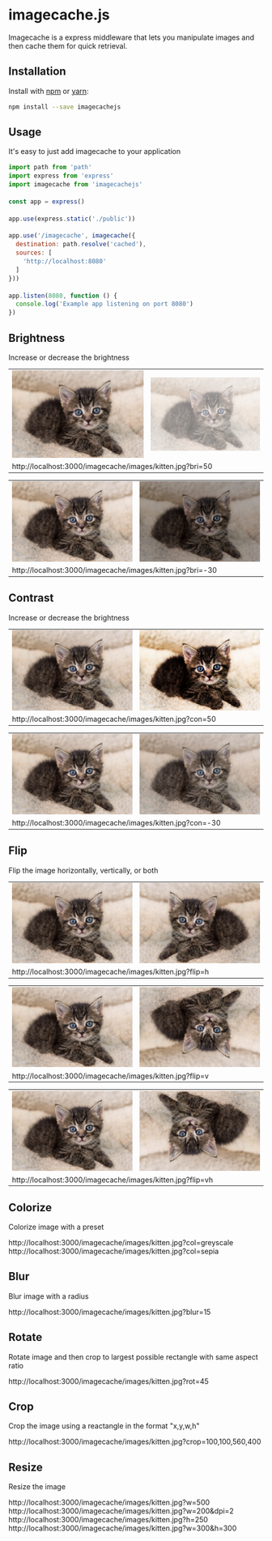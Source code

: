 # imagecache.js

Imagecache is a express middleware that lets you manipulate images and then
cache them for quick retrieval.

## Installation
Install with [npm](http://npmjs.com) or [yarn](https://yarnpkg.com):

```sh
npm install --save imagecachejs
```

## Usage
It's easy to just add imagecache to your application

```JavaScript
import path from 'path'
import express from 'express'
import imagecache from 'imagecachejs'

const app = express()

app.use(express.static('./public'))

app.use('/imagecache', imagecache({
  destination: path.resolve('cached'),
  sources: [
    'http://localhost:8080'
  ]
}))

app.listen(8080, function () {
  console.log('Example app listening on port 8080')
})
```

## Brightness
Increase or decrease the brightness
<table>
  <tr>
    <td><img src="https://raw.githubusercontent.com/mahaplatform/imagecachejs/master/docs/kitten.jpg" /></td>
    <td><img src="https://raw.githubusercontent.com/mahaplatform/imagecachejs/master/docs/kitten-bri-50.jpg" /></td>
  </tr>
  <tr><td colspan="2">http://localhost:3000/imagecache/images/kitten.jpg?bri=50</td></tr>
</table>

<table>
  <tr>
    <td><img src="https://raw.githubusercontent.com/mahaplatform/imagecachejs/master/docs/kitten.jpg" /></td>
    <td><img src="https://raw.githubusercontent.com/mahaplatform/imagecachejs/master/docs/kitten-bri-30.jpg" /></td>
  </tr>
  <tr><td colspan="2">http://localhost:3000/imagecache/images/kitten.jpg?bri=-30</td></tr>
</table>

## Contrast
Increase or decrease the brightness

<table>
  <tr>
    <td><img src="https://raw.githubusercontent.com/mahaplatform/imagecachejs/master/docs/kitten.jpg" /></td>
    <td><img src="https://raw.githubusercontent.com/mahaplatform/imagecachejs/master/docs/kitten-con-50.jpg" /></td>
  </tr>
  <tr><td colspan="2">http://localhost:3000/imagecache/images/kitten.jpg?con=50</td></tr>
</table>

<table>
  <tr>
    <td><img src="https://raw.githubusercontent.com/mahaplatform/imagecachejs/master/docs/kitten.jpg" /></td>
    <td><img src="https://raw.githubusercontent.com/mahaplatform/imagecachejs/master/docs/kitten-con-30.jpg" /></td>
  </tr>
  <tr><td colspan="2">http://localhost:3000/imagecache/images/kitten.jpg?con=-30</td></tr>
</table>

## Flip
Flip the image horizontally, vertically, or both

<table>
  <tr>
    <td><img src="https://raw.githubusercontent.com/mahaplatform/imagecachejs/master/docs/kitten.jpg" /></td>
    <td><img src="https://raw.githubusercontent.com/mahaplatform/imagecachejs/master/docs/kitten-flip-h.jpg" /></td>
  </tr>
  <tr><td colspan="2">http://localhost:3000/imagecache/images/kitten.jpg?flip=h</td></tr>
</table>

<table>
  <tr>
    <td><img src="https://raw.githubusercontent.com/mahaplatform/imagecachejs/master/docs/kitten.jpg" /></td>
    <td><img src="https://raw.githubusercontent.com/mahaplatform/imagecachejs/master/docs/kitten-flip-v.jpg" /></td>
  </tr>
  <tr><td colspan="2">http://localhost:3000/imagecache/images/kitten.jpg?flip=v</td></tr>
</table>

<table>
  <tr>
    <td><img src="https://raw.githubusercontent.com/mahaplatform/imagecachejs/master/docs/kitten.jpg" /></td>
    <td><img src="https://raw.githubusercontent.com/mahaplatform/imagecachejs/master/docs/kitten-flip-vh.jpg" /></td>
  </tr>
  <tr><td colspan="2">http://localhost:3000/imagecache/images/kitten.jpg?flip=vh</td></tr>
</table>

## Colorize
Colorize image with a preset

http://localhost:3000/imagecache/images/kitten.jpg?col=greyscale
http://localhost:3000/imagecache/images/kitten.jpg?col=sepia

## Blur
Blur image with a radius

http://localhost:3000/imagecache/images/kitten.jpg?blur=15

## Rotate
Rotate image and then crop to largest possible rectangle with same aspect ratio

http://localhost:3000/imagecache/images/kitten.jpg?rot=45

## Crop
Crop the image using a reactangle in the format "x,y,w,h"

http://localhost:3000/imagecache/images/kitten.jpg?crop=100,100,560,400


## Resize
Resize the image

http://localhost:3000/imagecache/images/kitten.jpg?w=500
http://localhost:3000/imagecache/images/kitten.jpg?w=200&dpi=2
http://localhost:3000/imagecache/images/kitten.jpg?h=250
http://localhost:3000/imagecache/images/kitten.jpg?w=300&h=300
